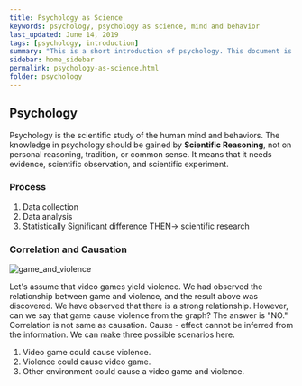 ```yaml
---
title: Psychology as Science
keywords: psychology, psychology as science, mind and behavior
last_updated: June 14, 2019
tags: [psychology, introduction]
summary: "This is a short introduction of psychology. This document is based on a mind-and-behavior class taught by Prof. Ji-Yeon Kim at Kookmin University."
sidebar: home_sidebar
permalink: psychology-as-science.html
folder: psychology
---
```


## Psychology

Psychology is the scientific study of the human mind and behaviors. The knowledge in psychology should be gained by **Scientific Reasoning**, not on personal reasoning, tradition, or common sense. It means that it needs evidence, scientific observation, and scientific experiment.

### Process

1. Data collection
2. Data analysis
3. Statistically Significant difference THEN-> scientific research

### Correlation and Causation

![game_and_violence](https://wardballoon.github.io/images/game_violence.png)

Let's assume that video games yield violence. We had observed the relationship between game and violence, and the result above was discovered. We have observed that there is a strong relationship. However, can we say that game cause violence from the graph? The answer is "NO." Correlation is not same as causation. Cause - effect cannot be inferred from the information. We can make three possible scenarios here.

1. Video game could cause violence.
2. Violence could cause video game.
3. Other environment could cause a video game and violence.
